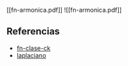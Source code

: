 [[fn-armonica.pdf]]
![[fn-armonica.pdf]]

## Referencias
- [fn-clase-ck](./fn-clase-ck.md)
- [laplaciano](./laplaciano.md)
